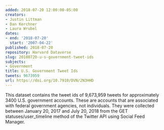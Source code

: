 ```yaml
---
added: 2018-07-20 12:00:00-05:00
creators:
- Justin Littman
- Dan Kerchner
- Laura Wrubel
dates:
- end: '2018-07-20'
  start: '2007-04-22'
published: 2018-07-20
repository: Harvard Dataverse
slug: 20180720-u-s-government-tweet-ids
subjects:
- Government
title: U.S. Government Tweet Ids
tweets: 9673959
url: https://doi.org/10.7910/DVN/2N3HHD
---
```


This dataset contains the tweet ids of 9,673,959 tweets for approximately 3400 U.S. government accounts. These are accounts that are associated with federal government agencies, not individuals. They were collected between January 20, 2017 and July 20, 2018 from the GET statuses/user_timeline method of the Twitter API using Social Feed Manager.
